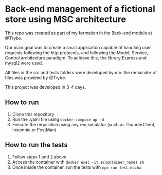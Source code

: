 # Back-end management of a fictional store using MSC architecture 

This repo was created as part of my formation in the Back-end modulo at @Trybe.

Our main goal was to create a small application capable of handling user requests following the http protocols, and following the Model, Service, Control architecture paradigm. To achieve this, the library Express and mysql2 were used.

All files in the src and tests folders were developed by me. the remainder of files was provided by @Trybe.

This project was developed in 3-4 days.

## How to run

1. Clone this repository
2. Run the .yaml file using `docker-compose up -d`
3. Execute the requisition using any req simulator (such as ThunderClient, Insomnia or PostMan)

## How to run the tests

1. Follow steps 1 and 2 above
2. Access the container with `docker exec -it ${container_name} sh` 
3. Once inside the container, run the tests with `npm run test:mocha`
